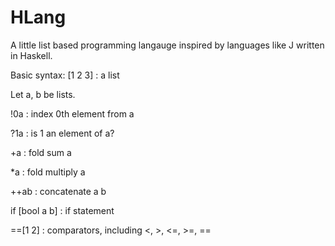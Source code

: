 # HLang
A little list based programming langauge inspired by languages like J written in Haskell.

Basic syntax:
[1 2 3] : a list

Let a, b be lists.

!0a : index 0th element from a

?1a : is 1 an element of a?

+a  : fold sum a

*a  : fold multiply a

++ab : concatenate a b

if [bool a b] : if statement

==[1 2] : comparators, including <, >, <=, >=, ==


